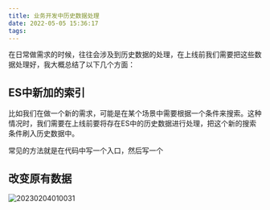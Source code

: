 ```yaml
---
title: 业务开发中历史数据处理
date: 2022-05-05 15:36:17
tags:
---
```


在日常做需求的时候，往往会涉及到历史数据的处理，在上线前我们需要把这些数据处理好，我大概总结了以下几个方面：

## ES中新加的索引

比如我们在做一个新的需求，可能是在某个场景中需要根据一个条件来搜索。这种情况时，我们需要在上线前要将存在ES中的历史数据进行处理，把这个新的搜索条件刷入历史数据中。

常见的方法就是在代码中写一个入口，然后写一个

## 改变原有数据

![20230204010031](https:image.codingoer.top/blog/20230204010031.png)